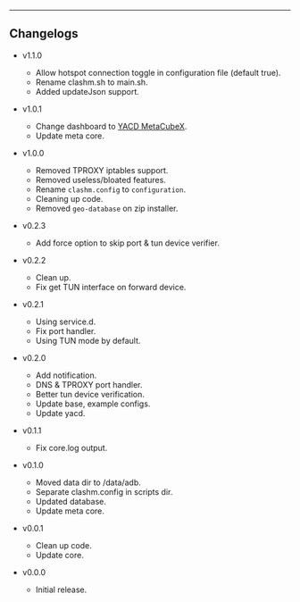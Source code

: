 ---
## Changelogs
  - v1.1.0
    - Allow hotspot connection toggle in configuration file (default true).
    - Rename clashm.sh to main.sh.
    - Added updateJson support.
  
  - v1.0.1
    - Change dashboard to [YACD MetaCubeX](https://github.com/MetaCubeX/yacd).
    - Update meta core.

  - v1.0.0
    - Removed TPROXY iptables support.
    - Removed useless/bloated features.
    - Rename `clashm.config` to `configuration`.
    - Cleaning up code.
    - Removed `geo-database` on zip installer.

  - v0.2.3
    - Add force option to skip port & tun device verifier.

  - v0.2.2
    - Clean up.
    - Fix get TUN interface on forward device.
  
  - v0.2.1
    - Using service.d.
    - Fix port handler.
    - Using TUN mode by default.

  - v0.2.0
    - Add notification.
    - DNS & TPROXY port handler.
    - Better tun device verification.
    - Update base, example configs.
    - Update yacd.

  - v0.1.1
    - Fix core.log output.
  
  - v0.1.0
    - Moved data dir to /data/adb.
    - Separate clashm.config in scripts dir.
    - Updated database.
    - Update meta core.
  
  - v0.0.1
    - Clean up code.
    - Update core.

  - v0.0.0
    - Initial release.

